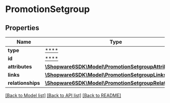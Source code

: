 # PromotionSetgroup

## Properties
Name | Type | Description | Notes
------------ | ------------- | ------------- | -------------
**type** | [****](.md) |  | [optional] 
**id** | [****](.md) |  | [optional] 
**attributes** | [**\Shopware6SDK\Model\PromotionSetgroupAttributes**](PromotionSetgroupAttributes.md) |  | [optional] 
**links** | [**\Shopware6SDK\Model\PromotionSetgroupLinks**](PromotionSetgroupLinks.md) |  | [optional] 
**relationships** | [**\Shopware6SDK\Model\PromotionSetgroupRelationships**](PromotionSetgroupRelationships.md) |  | [optional] 

[[Back to Model list]](../../README.md#documentation-for-models) [[Back to API list]](../../README.md#documentation-for-api-endpoints) [[Back to README]](../../README.md)


